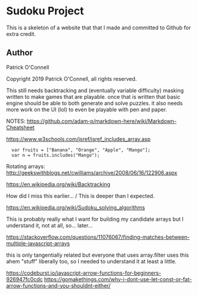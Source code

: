 # Sudoku Project

This is a skeleton of a website that that I made and committed to Github for 
extra credit. 

## Author

Patrick O'Connell


Copyright 2019 Patrick O'Connell, all rights reserved.

This still needs backtracking and (eventually variable difficulty) 
masking written to make games that are playable.
once that is written that basic engine should be able to both generate and 
solve puzzles.
it also needs more work on the UI (lol) to even be playable with pen and paper.

NOTES:
https://github.com/adam-p/markdown-here/wiki/Markdown-Cheatsheet


https://www.w3schools.com/jsref/jsref_includes_array.asp
```
  var fruits = ["Banana", "Orange", "Apple", "Mango"];
  var n = fruits.includes("Mango");
```

Rotating arrays:
http://geekswithblogs.net/cwilliams/archive/2008/06/16/122906.aspx


https://en.wikipedia.org/wiki/Backtracking

How did I miss this earlier... / This is deeper than I expected.

https://en.wikipedia.org/wiki/Sudoku_solving_algorithms

This is probably really what I want for building my candidate arrays but I 
understand it, not at all, so... later...

https://stackoverflow.com/questions/11076067/finding-matches-between-multiple-javascript-arrays

this is only tangentially related but everyone that uses array.filter uses this 
ahem "stuff" liberally too, so I needed to understand it at least a little.
  
https://codeburst.io/javascript-arrow-functions-for-beginners-926947fc0cdc
https://gomakethings.com/why-i-dont-use-let-const-or-fat-arrow-functions-and-you-shouldnt-either/